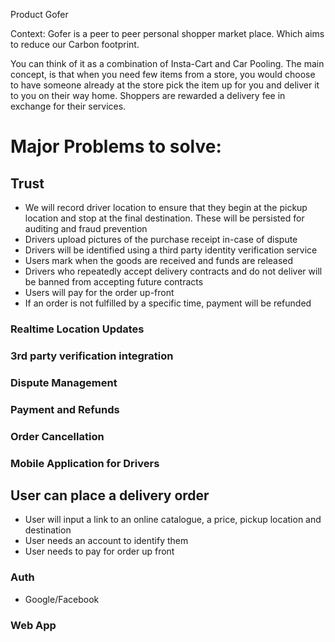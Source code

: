 Product Gofer

Context:
Gofer is a peer to peer personal shopper market place.
Which aims to reduce our Carbon footprint.

You can think of it as a combination of Insta-Cart and Car Pooling.
The main concept, is that when you need few items from a store, you would
choose to have someone already at the store pick the item up for you and deliver
it to you on their way home. Shoppers are rewarded a delivery fee in exchange for their services.

# Major Problems to solve:
## Trust
  * We will record driver location to ensure that they begin at the pickup location and stop at the 
  final destination. These will be persisted for auditing and fraud prevention
  * Drivers upload pictures of the purchase receipt in-case of dispute
  * Drivers will be identified using a third party identity verification service
  * Users mark when the goods are received and funds are released
  * Drivers who repeatedly accept delivery contracts and do not deliver will be banned from accepting future contracts
  * Users will pay for the order up-front
  * If an order is not fulfilled by a specific time, payment will be refunded

  ### Realtime Location Updates
  ### 3rd party verification integration
  ### Dispute Management
  ### Payment and Refunds
  ### Order Cancellation
  ### Mobile Application for Drivers


## User can place a delivery order
  * User will input a link to an online catalogue, a price, pickup location and destination
  * User needs an account to identify them
  * User needs to pay for order up front

### Auth
  * Google/Facebook

### Web App


